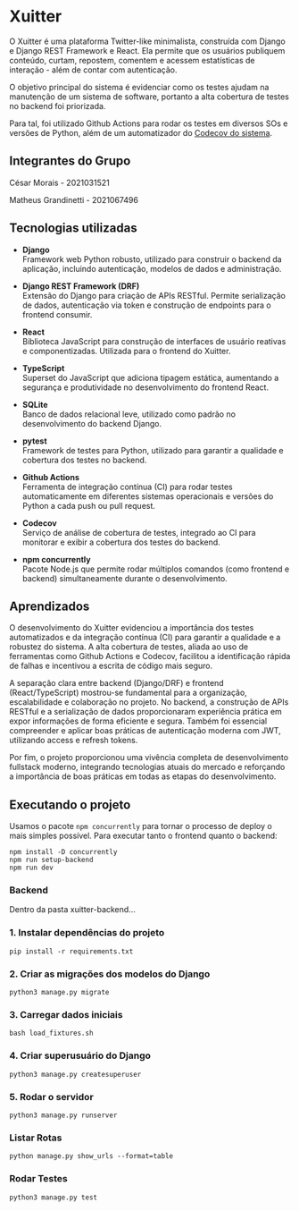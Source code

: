 # Xuitter

O Xuitter é uma plataforma Twitter-like minimalista, construída com Django e Django REST Framework e React. Ela permite que os usuários publiquem conteúdo, curtam, repostem, comentem e acessem estatísticas de interação - além de contar com autenticação. 

O objetivo principal do sistema é evidenciar como os testes ajudam na manutenção de um sistema de
software, portanto a alta cobertura de testes no backend foi priorizada.

Para tal, foi utilizado Github Actions para rodar os testes em diversos SOs e versões de Python, além de um automatizador do [Codecov do sistema](https://app.codecov.io/gh/cesarpmorais/Xuitter).

## Integrantes do Grupo
César Morais - 2021031521

Matheus Grandinetti - 2021067496

## Tecnologias utilizadas

- **Django**  
  Framework web Python robusto, utilizado para construir o backend da aplicação, incluindo autenticação, modelos de dados e administração.

- **Django REST Framework (DRF)**  
  Extensão do Django para criação de APIs RESTful. Permite serialização de dados, autenticação via token e construção de endpoints para o frontend consumir.

- **React**  
  Biblioteca JavaScript para construção de interfaces de usuário reativas e componentizadas. Utilizada para o frontend do Xuitter.

- **TypeScript**  
  Superset do JavaScript que adiciona tipagem estática, aumentando a segurança e produtividade no desenvolvimento do frontend React.

- **SQLite**  
  Banco de dados relacional leve, utilizado como padrão no desenvolvimento do backend Django.

- **pytest**  
  Framework de testes para Python, utilizado para garantir a qualidade e cobertura dos testes no backend.

- **Github Actions**  
  Ferramenta de integração contínua (CI) para rodar testes automaticamente em diferentes sistemas operacionais e versões do Python a cada push ou pull request.

- **Codecov**  
  Serviço de análise de cobertura de testes, integrado ao CI para monitorar e exibir a cobertura dos testes do backend.

- **npm concurrently**  
  Pacote Node.js que permite rodar múltiplos comandos (como frontend e backend) simultaneamente durante o desenvolvimento.

## Aprendizados

O desenvolvimento do Xuitter evidenciou a importância dos testes automatizados e da integração contínua (CI) para garantir a qualidade e a robustez do sistema. A alta cobertura de testes, aliada ao uso de ferramentas como Github Actions e Codecov, facilitou a identificação rápida de falhas e incentivou a escrita de código mais seguro.

A separação clara entre backend (Django/DRF) e frontend (React/TypeScript) mostrou-se fundamental para a organização, escalabilidade e colaboração no projeto. No backend, a construção de APIs RESTful e a serialização de dados proporcionaram experiência prática em expor informações de forma eficiente e segura. Também foi essencial compreender e aplicar boas práticas de autenticação moderna com JWT, utilizando access e refresh tokens.

Por fim, o projeto proporcionou uma vivência completa de desenvolvimento fullstack moderno, integrando tecnologias atuais do mercado e reforçando a importância de boas práticas em todas as etapas do desenvolvimento.

## Executando o projeto
Usamos o pacote `npm concurrently` para tornar o processo de deploy o mais simples possível. Para executar tanto o frontend quanto o backend:
```
npm install -D concurrently
npm run setup-backend
npm run dev
```

### Backend
Dentro da pasta xuitter-backend...

### 1. Instalar dependências do projeto
`pip install -r requirements.txt`

### 2. Criar as migrações dos modelos do Django
`python3 manage.py migrate`

### 3. Carregar dados iniciais
`bash load_fixtures.sh`

### 4. Criar superusuário do Django
`python3 manage.py createsuperuser`

### 5. Rodar o servidor
`python3 manage.py runserver`

### Listar Rotas
`python manage.py show_urls --format=table`

### Rodar Testes
`python3 manage.py test`